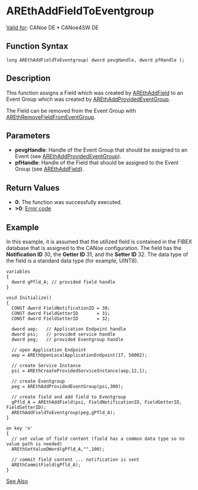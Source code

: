 # AREthAddFieldToEventgroup

[Valid for](../../../../Shared/FeatureAvailability.md): CANoe DE • CANoe4SW DE

## Function Syntax

```plaintext
long AREthAddFieldToEventgroup( dword pevgHandle, dword pfHandle );
```

## Description

This function assigns a Field which was created by [AREthAddField](CAPLfunctionAREthAddField.md) to an Event Group which was created by [AREthAddProvidedEventGroup](CAPLfunctionAREthAddProvidedEventGroup.md).

The Field can be removed from the Event Group with [AREthRemoveFieldFromEventGroup](CAPLfunctionAREthRemoveProvidedEventGroup.md).

## Parameters

- **pevgHandle**: Handle of the Event Group that should be assigned to an Event (see [AREthAddProvidedEventGroup](CAPLfunctionAREthAddProvidedEventGroup.md)).
- **pfHandle**: Handle of the Field that should be assigned to the Event Group (see [AREthAddField](CAPLfunctionAREthAddField.md)).

## Return Values

- **0**: The function was successfully executed.
- **>0**: [Error code](../CAPLfunctionsAREthILErrorCodes.md)

## Example

In this example, it is assumed that the utilized field is contained in the FIBEX database that is assigned to the CANoe configuration. The field has the **Notification ID** 30, the **Getter ID** 31, and the **Setter ID** 32. The data type of the field is a standard data type (for example, UINT8).

```plaintext
variables
{
  dword gPfld_A; // provided field handle
}

void Initialize()
{
  CONST dword FieldNotificationID = 30;
  CONST dword FieldGetterID       = 31;
  CONST dword FieldSetterID       = 32;

  dword aep;   // Application Endpoint handle
  dword psi;   // provided service handle
  dword peg;   // provided Eventgroup handle

  // open Application Endpoint
  aep = AREthOpenLocalApplicationEndpoint(17, 50002);

  // create Service Instance
  psi = AREthCreateProvidedServiceInstance(aep,12,1);

  // create Eventgroup
  peg = AREthAddProvidedEventGroup(psi,300);

  // create field and add field to Eventgroup
  gPfld_A = AREthAddField(psi, FieldNotificationID, FieldGetterID, FieldSetterID);
  AREthAddFieldToEventgroup(peg,gPfld_A);
}

on key 'n'
{
  // set value of field content (field has a common data type so no value path is needed)
  AREthSetValueDWord(gPfld_A,"",100);

  // commit field content ... notification is sent
  AREthCommitField(gPfld_A);
}
```

[See Also](javascript:void(0);)
